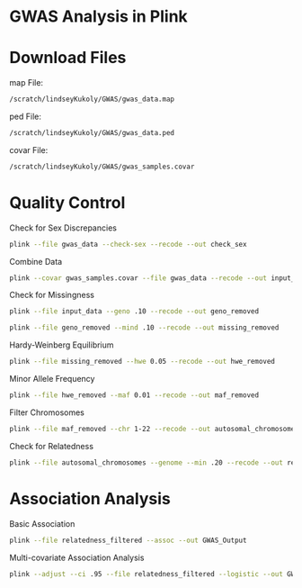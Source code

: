 # GWAS Analysis in Plink 
# Download Files
map File:
```sh
/scratch/lindseyKukoly/GWAS/gwas_data.map
```
ped File:
```sh
/scratch/lindseyKukoly/GWAS/gwas_data.ped
```
covar File:
```sh
/scratch/lindseyKukoly/GWAS/gwas_samples.covar
```

# Quality Control 
Check for Sex Discrepancies 
```sh
plink --file gwas_data --check-sex --recode --out check_sex
```
Combine Data
```sh
plink --covar gwas_samples.covar --file gwas_data --recode --out input_data
```

Check for Missingness
```sh
plink --file input_data --geno .10 --recode --out geno_removed
```

```sh
plink --file geno_removed --mind .10 --recode --out missing_removed
```

Hardy-Weinberg Equilibrium 
```sh
plink --file missing_removed --hwe 0.05 --recode --out hwe_removed
```

Minor Allele Frequency 
```sh
plink --file hwe_removed --maf 0.01 --recode --out maf_removed 
```

Filter Chromosomes
```sh
plink --file maf_removed --chr 1-22 --recode --out autosomal_chromosomes
```

Check for Relatedness 
```sh
plink --file autosomal_chromosomes --genome --min .20 --recode --out relatedness_filtered
```
# Association Analysis 
Basic Association 
```sh
plink --file relatedness_filtered --assoc --out GWAS_Output
```

Multi-covariate Association Analysis  
```sh
plink --adjust --ci .95 --file relatedness_filtered --logistic --out GWAS_Output
```
